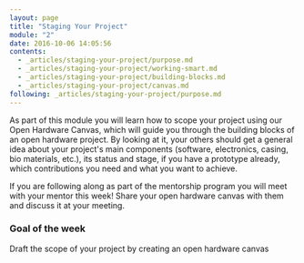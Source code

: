 ```yaml
---
layout: page
title: "Staging Your Project"
module: "2"
date: 2016-10-06 14:05:56
contents:
  - _articles/staging-your-project/purpose.md
  - _articles/staging-your-project/working-smart.md
  - _articles/staging-your-project/building-blocks.md
  - _articles/staging-your-project/canvas.md  
following: _articles/staging-your-project/purpose.md
---
```

 As part of this module you will learn how to scope your project using our Open Hardware Canvas, which will guide you through the building blocks of an open hardware project. By looking at it, your others should get a general idea about your project's main components (software, electronics, casing, bio materials, etc.), its status and stage, if you have a prototype already, which contributions you need and what you want to achieve.

If you are following along as part of the mentorship program you will meet with your mentor this week! Share your open hardware canvas with them and discuss it at your meeting.

### Goal of the week
Draft the scope of your project by creating an open hardware canvas
